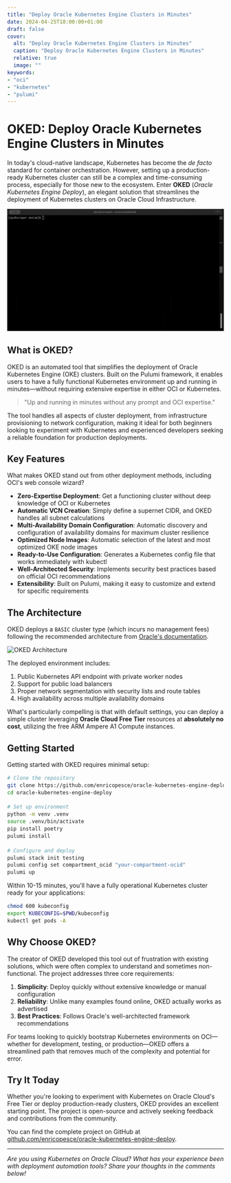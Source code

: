 ```yaml
---
title: "Deploy Oracle Kubernetes Engine Clusters in Minutes"
date: 2024-04-25T18:00:00+01:00
draft: false
cover:
  alt: "Deploy Oracle Kubernetes Engine Clusters in Minutes"
  caption: "Deploy Oracle Kubernetes Engine Clusters in Minutes"
  relative: true
  image: ""
keywords:
- "oci"
- "kubernetes"
- "pulumi"
---
```


# OKED: Deploy Oracle Kubernetes Engine Clusters in Minutes

In today's cloud-native landscape, Kubernetes has become the *de facto* standard for container orchestration. However, setting up a production-ready Kubernetes cluster can still be a complex and time-consuming process, especially for those new to the ecosystem. Enter **OKED** (*Oracle Kubernetes Engine Deploy*), an elegant solution that streamlines the deployment of Kubernetes clusters on Oracle Cloud Infrastructure.

![OKED Deployment Demo](https://github.com/enricopesce/oracle-kubernetes-engine-deploy/blob/main/demo.gif?raw=true)

## What is OKED?

OKED is an automated tool that simplifies the deployment of Oracle Kubernetes Engine (OKE) clusters. Built on the Pulumi framework, it enables users to have a fully functional Kubernetes environment up and running in minutes—without requiring extensive expertise in either OCI or Kubernetes.

> "Up and running in minutes without any prompt and OCI expertise."

The tool handles all aspects of cluster deployment, from infrastructure provisioning to network configuration, making it ideal for both beginners looking to experiment with Kubernetes and experienced developers seeking a reliable foundation for production deployments.

## Key Features

What makes OKED stand out from other deployment methods, including OCI's web console wizard?

* **Zero-Expertise Deployment**: Get a functioning cluster without deep knowledge of OCI or Kubernetes
* **Automatic VCN Creation**: Simply define a supernet CIDR, and OKED handles all subnet calculations
* **Multi-Availability Domain Configuration**: Automatic discovery and configuration of availability domains for maximum cluster resilience
* **Optimized Node Images**: Automatic selection of the latest and most optimized OKE node images
* **Ready-to-Use Configuration**: Generates a Kubernetes config file that works immediately with kubectl
* **Well-Architected Security**: Implements security best practices based on official OCI recommendations
* **Extensibility**: Built on Pulumi, making it easy to customize and extend for specific requirements

## The Architecture

OKED deploys a `BASIC` cluster type (which incurs no management fees) following the recommended architecture from [Oracle's documentation](https://docs.oracle.com/en-us/iaas/Content/ContEng/Concepts/contengnetworkconfigexample.htm#example-oci-cni-publick8sapi_privateworkers_publiclb). 

![OKED Architecture](https://github.com/enricopesce/oracle-kubernetes-engine-deploy/blob/main/arch.png?raw=true)

The deployed environment includes:

1. Public Kubernetes API endpoint with private worker nodes
2. Support for public load balancers
3. Proper network segmentation with security lists and route tables
4. High availability across multiple availability domains

What's particularly compelling is that with default settings, you can deploy a simple cluster leveraging **Oracle Cloud Free Tier** resources at **absolutely no cost**, utilizing the free ARM Ampere A1 Compute instances.

## Getting Started

Getting started with OKED requires minimal setup:

```bash
# Clone the repository
git clone https://github.com/enricopesce/oracle-kubernetes-engine-deploy.git
cd oracle-kubernetes-engine-deploy

# Set up environment
python -m venv .venv
source .venv/bin/activate
pip install poetry
pulumi install

# Configure and deploy
pulumi stack init testing
pulumi config set compartment_ocid "your-compartment-ocid"
pulumi up
```

Within 10-15 minutes, you'll have a fully operational Kubernetes cluster ready for your applications:

```bash
chmod 600 kubeconfig
export KUBECONFIG=$PWD/kubeconfig
kubectl get pods -A
```

## Why Choose OKED?

The creator of OKED developed this tool out of frustration with existing solutions, which were often complex to understand and sometimes non-functional. The project addresses three core requirements:

1. **Simplicity**: Deploy quickly without extensive knowledge or manual configuration
2. **Reliability**: Unlike many examples found online, OKED actually works as advertised
3. **Best Practices**: Follows Oracle's well-architected framework recommendations

For teams looking to quickly bootstrap Kubernetes environments on OCI—whether for development, testing, or production—OKED offers a streamlined path that removes much of the complexity and potential for error.

## Try It Today

Whether you're looking to experiment with Kubernetes on Oracle Cloud's Free Tier or deploy production-ready clusters, OKED provides an excellent starting point. The project is open-source and actively seeking feedback and contributions from the community.

You can find the complete project on GitHub at [github.com/enricopesce/oracle-kubernetes-engine-deploy](https://github.com/enricopesce/oracle-kubernetes-engine-deploy).

---

*Are you using Kubernetes on Oracle Cloud? What has your experience been with deployment automation tools? Share your thoughts in the comments below!*